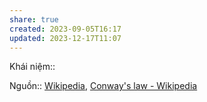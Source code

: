 ```yaml
---
share: true
created: 2023-09-05T16:17
updated: 2023-12-17T11:07
---
```


Khái niệm:: 

Nguồn:: [Wikipedia](../../../%CE%9E%20Ngu%E1%BB%93n/Wikipedia.md), [Conway's law - Wikipedia](https://en.wikipedia.org/wiki/Conway%27s_law)